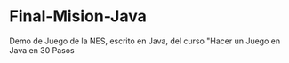 # Final-Mision-Java
Demo de Juego de la NES, escrito en Java, del curso "Hacer un Juego en Java en 30 Pasos 

